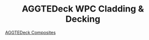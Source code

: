 <h1 align="center">AGGTEDeck WPC Cladding & Decking</h1>

[AGGTEDeck Composites](https://www.aggtedeck.com)






